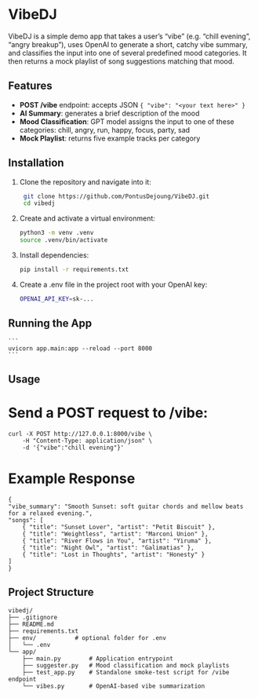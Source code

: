 # VibeDJ

VibeDJ is a simple demo app that takes a user’s “vibe” (e.g. “chill evening”, “angry breakup”), uses OpenAI to generate a short, catchy vibe summary, and classifies the input into one of several predefined mood categories. It then returns a mock playlist of song suggestions matching that mood.

## Features

- **POST /vibe** endpoint: accepts JSON `{ "vibe": "<your text here>" }`
- **AI Summary**: generates a brief description of the mood
- **Mood Classification**: GPT model assigns the input to one of these categories: chill, angry, run, happy, focus, party, sad
- **Mock Playlist**: returns five example tracks per category

## Installation

1. Clone the repository and navigate into it:

   ```bash
    git clone https://github.com/PontusDejoung/VibeDJ.git
    cd vibedj
    ```

2. Create and activate a virtual environment:

    ```bash
    python3 -m venv .venv
    source .venv/bin/activate
    ```

3. Install dependencies:

    ```bash
    pip install -r requirements.txt
    ```

4. Create a .env file in the project root with your OpenAI key:

    ```bash
    OPENAI_API_KEY=sk-...
    ```

## Running the App 

    ```
    uvicorn app.main:app --reload --port 8000
    ```

## Usage
# Send a POST request to /vibe:

    
    curl -X POST http://127.0.0.1:8000/vibe \
        -H "Content-Type: application/json" \
        -d '{"vibe":"chill evening"}'
    

# Example Response
    
    {
    "vibe_summary": "Smooth Sunset: soft guitar chords and mellow beats for a relaxed evening.",
    "songs": [
        { "title": "Sunset Lover", "artist": "Petit Biscuit" },
        { "title": "Weightless", "artist": "Marconi Union" },
        { "title": "River Flows in You", "artist": "Yiruma" },
        { "title": "Night Owl", "artist": "Galimatias" },
        { "title": "Lost in Thoughts", "artist": "Honesty" }
    ]
    }
    

## Project Structure

    
    vibedj/
    ├── .gitignore
    ├── README.md
    ├── requirements.txt
    ├── env/           # optional folder for .env
    │   └── .env
    └── app/
        ├── main.py        # Application entrypoint
        ├── suggester.py   # Mood classification and mock playlists
        ├── test_app.py    # Standalone smoke-test script for /vibe endpoint
        └── vibes.py       # OpenAI-based vibe summarization
    